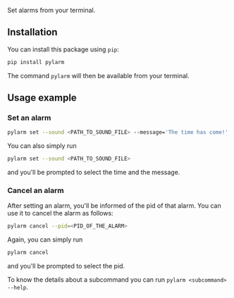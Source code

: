 Set alarms from your terminal.

## Installation
You can install this package using `pip`:

``` sh
pip install pylarm
```

The command `pylarm` will then be available from your terminal.

## Usage example

### Set an alarm
``` sh
pylarm set --sound <PATH_TO_SOUND_FILE> --message='The time has come!' --at='17:00' &
```

You can also simply run
``` sh
pylarm set --sound <PATH_TO_SOUND_FILE>
```
and you'll be prompted to select the time and the message.

### Cancel an alarm
After setting an alarm, you'll be informed of the pid of that alarm.
You can use it to cancel the alarm as follows:

``` sh
pylarm cancel --pid=<PID_OF_THE_ALARM>
```

Again, you can simply run 
``` sh
pylarm cancel
```
and you'll be prompted to select the pid.

To know the details about a subcommand you can run `pylarm <subcommand> --help`.


